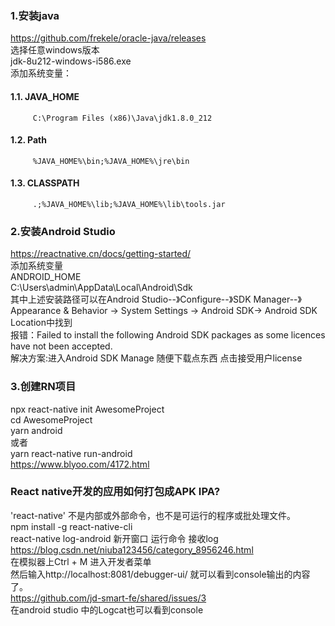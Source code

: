 ### 1.安装java  
https://github.com/frekele/oracle-java/releases <BR/>
选择任意windows版本 <BR/>
jdk-8u212-windows-i586.exe <BR/>
添加系统变量：<BR/>
#### 1.1.    JAVA_HOME 
         C:\Program Files (x86)\Java\jdk1.8.0_212
#### 1.2.   Path
         %JAVA_HOME%\bin;%JAVA_HOME%\jre\bin 
#### 1.3.  CLASSPATH 
         .;%JAVA_HOME%\lib;%JAVA_HOME%\lib\tools.jar

### 2.安装Android Studio 
https://reactnative.cn/docs/getting-started/ <BR/>
添加系统变量 <BR/>
ANDROID_HOME <BR/>
C:\Users\admin\AppData\Local\Android\Sdk <BR/>
其中上述安装路径可以在Android Studio--》Configure--》SDK Manager--》Appearance & Behavior → System Settings → Android SDK→ Android SDK Location中找到 <BR/>
报错：Failed to install the following Android SDK packages as some licences have not been accepted.<BR/>
解决方案:进入Android SDK Manage 随便下载点东西 点击接受用户license <BR/>

### 3.创建RN项目
npx react-native init AwesomeProject <BR/>
cd AwesomeProject <BR/>
yarn android <BR/>
或者 <BR/>
yarn react-native run-android <BR/>
https://www.blyoo.com/4172.html  <BR/>

### React native开发的应用如何打包成APK IPA?
'react-native' 不是内部或外部命令，也不是可运行的程序或批处理文件。 <BR/>
npm install -g react-native-cli <BR/>
react-native log-android  新开窗口  运行命令 接收log <BR/>
https://blog.csdn.net/niuba123456/category_8956246.html <BR/>
在模拟器上Ctrl + M 进入开发者菜单 <BR/>
然后输入http://localhost:8081/debugger-ui/ 就可以看到console输出的内容了。 <BR/>
https://github.com/jd-smart-fe/shared/issues/3 <BR/>
在android studio 中的Logcat也可以看到console <BR/>

